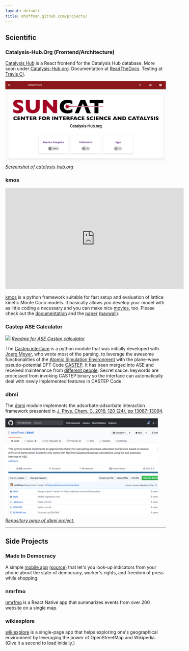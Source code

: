 ```yaml
---
layout: default
title: mhoffman.github.com/projects/
---
```


## Scientific

### Catalysis-Hub.Org (Frontend/Architecture)

[Catalysis Hub](http://www.catalysis-hub.org/) is a React frontend for the Catalysis Hub database. More soon under [Catalysis-Hub.org](http://catalysis-hub.org/). Documentation at [ReadTheDocs](http://docs.catalysis-hub.org). Testing at [Travis CI](https://travis-ci.org/).


![](../images/catalysis-hub-org.png)
*[Screenshot of catalysis-hub.org](Catalysis-Hub.Org)*


### kmos

<iframe width="560" height="315" src="https://www.youtube.com/embed/J8-Ion2I3eA" frameborder="0" allowfullscreen></iframe>

[kmos](https://github.com/mhoffman/kmos) is a python framework suitable for fast setup and evaluation of lattice kinetic Monte  Carlo models. It basically allows you develop your model with as little coding a necessary and you can make nice [movies](https://www.youtube.com/watch?v=J8-Ion2I3eA), too. Please check out the [documentation](http://kmos.readthedocs.org/en/latest/) and the [paper](http://arxiv.org/pdf/1401.5278.pdf) ([paywall](http://www.sciencedirect.com/science/article/pii/S001046551400126X)).

### Castep ASE Calculator

![](../images/ase-castep-calculators.png)
*[Readme for ASE Castep calculator](https://wiki.fysik.dtu.dk/ase/ase/calculators/castep.html)*

The [Castep interface](https://gitlab.com/ase/ase/blame/master/ase/calculators/castep.py) is a python module that was initially developed with [Joerg Meyer](https://scholar.google.com/citations?user=zvVgmmEAAAAJ&hl=en),
who wrote most of the parsing, to leverage the awesome
functionalities of the [Atomic Simulation Environment](https://wiki.fysik.dtu.dk/ase/) with the plane-wave pseudo-potential DFT Code [CASTEP](http://castep.org/).
It has been merged into ASE and received maintenance from [different people](https://gitlab.com/ase/ase/blame/master/ase/calculators/castep.py).
Secret sauce: keywords are processed from invoking CASTEP binary so the interface can automatically deal with newly implemented features in CASTEP Code.

### dbmi

The [dbmi](https://github.com/mhoffman/dbmi) module implements the adsorbate-adsorbate interaction framework presented in [J. Phys. Chem. C, 2016, 120 (24), pp 13087–13094](https://dx.doi.org/10.1021/acs.jpcc.6b03375).


![](../images/dbmi-repository.png)
*[Repository page of dbmi project.](https://wiki.fysik.dtu.dk/ase/ase/calculators/castep.html)*

<hr />

## Side Projects

### Made In Democracy

A simple [mobile app](https://expo.io/@mjhoffmann/MadeInDemocracy) [(source)](https://github.com/mhoffman/MadeInDemocracy) that let's you look-up indicators from your phone about the state of democracy, worker's rights, and freedom of press while shopping.

### nmrfmo

[nmrfmo](https://expo.io/@mhoffman/nmrfmo) is a React Native app that summarizes events from over 200 website on a single map.

### wikiexplore

[wikiexplore](http://wikiexplore.herokuapp.com/) is a single-page app that helps exploring one's geographical environment by leveraging the power of OpenStreetMap and Wikipedia. (Give it a second to load initially.)

